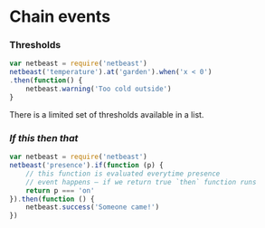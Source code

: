 # Chain events

### Thresholds

```javascript
var netbeast = require('netbeast')
netbeast('temperature').at('garden').when('x < 0')
.then(function() {
    netbeast.warning('Too cold outside')
}
```

There is a limited set of thresholds available in a list.

### _If this then that_

```javascript
var netbeast = require('netbeast')
netbeast('presence').if(function (p) {
    // this function is evaluated everytime presence
    // event happens – if we return true `then` function runs
    return p === 'on'
}).then(function () {
    netbeast.success('Someone came!')
})
```

